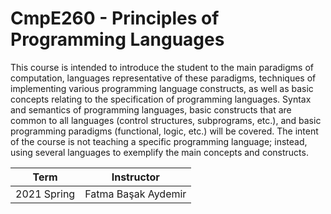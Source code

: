 # CmpE260 - Principles of Programming Languages

This course is intended to introduce the student to the main paradigms of computation, languages representative of these paradigms, techniques of implementing various programming language constructs, as well as basic concepts relating to the specification of programming languages. Syntax and semantics of programming languages, basic constructs that are common to all languages (control structures, subprograms, etc.), and basic programming paradigms (functional, logic, etc.) will be covered. The intent of the course is not teaching a specific programming language; instead, using several languages to exemplify the main concepts and constructs.

| Term          | Instructor   |
| ------------- |:-------------:|
| 2021 Spring       | Fatma Başak Aydemir |   





